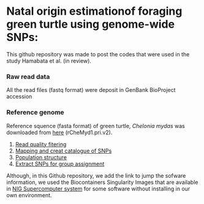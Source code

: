 #  Natal origin estimationof foraging green turtle using genome-wide SNPs:

This github repository was made to post the codes that were used in the study Hamabata et al. (in review).

### Raw read data
All the read files (fastq format) were deposit in GenBank BioProject accession 

### Reference genome 
Reference squence (fasta format) of green turtle, <i>Chelonia mydas</i> was downloaded from [here](https://www.ncbi.nlm.nih.gov/assembly/GCF_015237465.2#/st) (rCheMyd1.pri.v2).


1. [Read quality fitering](https://github.com/tmkhmbt/foraging_turtle_group_assignment#:~:text=yesterday-,read_quality_filtering.md,-Update%20read_quality_filtering.md)
2. [Mapping and creat catalogue of SNPs](https://github.com/tmkhmbt/foraging_turtle_group_assignment/blob/main/mapping_and_bam_creat.md)
3. [Population structure](https://github.com/tmkhmbt/foraging_turtle_group_assignment/blob/main/Population%20structure.md)
4. [Extract SNPs for group assignment]()

Although, in this Github repository, we add the link to jump the sofware information, we used the Biocontainers Singularity Images that are available in [NIG Supercomputer system](https://sc.ddbj.nig.ac.jp/en/) for some software without installing in our own environment. 
